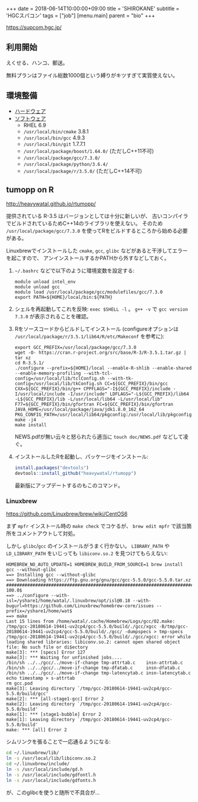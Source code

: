 +++
date = 2018-06-14T10:00:00+09:00
title = 'SHIROKANE'
subtitle = 'HGCスパコン'
tags = ["job"]
[menu.main]
  parent = "bio"
+++

https://supcom.hgc.jp/

## 利用開始

えくせる、ハンコ、郵送。

無料プランはファイル総数1000個という縛りがキツすぎて実質使えない。


## 環境整備

- [ハードウェア](https://supcom.hgc.jp/japanese/sys_const/system-main.html)
- [ソフトウェア](https://supcom.hgc.jp/internal/cgi/version_up_s3/select.cgi)
    - RHEL 6.9
    - `/usr/local/bin/cmake` 3.8.1
    - `/usr/local/bin/gcc` 4.9.3
    - `/usr/local/bin/git` 1.7.7.1
    - `/usr/local/package/boost/1.64.0/` (ただしC++11不可)
    - `/usr/local/package/gcc/7.3.0/`
    - `/usr/local/package/python/3.6.4/`
    - `/usr/local/package/r/3.5.0/` (ただしC++14不可)


## tumopp on R

http://heavywatal.github.io/rtumopp/

提供されている R-3.5 はバージョンとしては十分に新しいが、
古いコンパイラでビルドされているためC++14のライブラリを使えない。
そのため `/usr/local/package/gcc/7.3.0`
を使ってRをビルドするところから始める必要がある。

Linuxbrewでインストールした `cmake`, `gcc`, `glibc`
などがあると干渉してエラーを起こすので、
アンインストールするかPATHから外すなどしておく。

1.  `~/.bashrc` などで以下のように環境変数を設定する:
    ```
    module unload intel_env
    module unload gcc
    module load /usr/local/package/gcc/modulefiles/gcc/7.3.0
    export PATH=${HOME}/local/bin:${PATH}
    ```

1.  シェルを再起動してこれを反映: `exec $SHELL -l` 。
    `g++ -v` で `gcc version 7.3.0` が表示されることを確認。

1.  Rをソースコードからビルドしてインストール
    (configureオプションは `/usr/local/package/r/3.5.1/lib64/R/etc/Makeconf` を参考に):
    ```
    export GCC_PREFIX=/usr/local/package/gcc/7.3.0
    wget -O- https://cran.r-project.org/src/base/R-3/R-3.5.1.tar.gz | tar xz
    cd R-3.5.1/
    ./configure --prefix=${HOME}/local --enable-R-shlib --enable-shared --enable-memory-profiling --with-tcl-config=/usr/local/lib/tclConfig.sh --with-tk-config=/usr/local/lib/tkConfig.sh CC=${GCC_PREFIX}/bin/gcc CXX=${GCC_PREFIX}/bin/g++ CPPFLAGS="-I${GCC_PREFIX}/include -I/usr/local/include -I/usr/include" LDFLAGS="-L${GCC_PREFIX}/lib64 -L${GCC_PREFIX}/lib -L/usr/local/lib64 -L/usr/local/lib" F77=${GCC_PREFIX}/bin/gfortran FC=${GCC_PREFIX}/bin/gfortran JAVA_HOME=/usr/local/package/java/jdk1.8.0_162_64 PKG_CONFIG_PATH=/usr/local/lib64/pkgconfig:/usr/local/lib/pkgconfig:/usr/local/share/pkgconfig:/usr/lib64/pkgconfig:/usr/lib/pkgconfig:/usr/share/pkgconfig
    make -j4
    make install
    ```
    NEWS.pdfが無い云々と怒られたら適当に `touch doc/NEWS.pdf` などして凌ぐ。

1.  インストールしたRを起動し、パッケージをインストール:
    ```r
    install.packages("devtools")
    devtools::install_github("heavywatal/rtumopp")
    ```
    最新版にアップデートするのもこのコマンド。


### Linuxbrew

https://github.com/Linuxbrew/brew/wiki/CentOS6

まず `mpfr` インストール時の `make check` でコケるが、
`brew edit mpfr` で該当箇所をコメントアウトして対処。

しかし `glibc`/`gcc` のインストールがうまく行かない。
`LIBRARY_PATH` や `LD_LIBRARY_PATH` をいじっても
`libiconv.so.2` を見つけてもらえない:
```
HOMEBREW_NO_AUTO_UPDATE=1 HOMEBREW_BUILD_FROM_SOURCE=1 brew install gcc --without-glibc
==> Installing gcc --without-glibc
==> Downloading https://ftp.gnu.org/gnu/gcc/gcc-5.5.0/gcc-5.5.0.tar.xz
############################################################################################################################################################ 100.0$
==> ../configure --with-isl=/yshare1/home/watal/.linuxbrew/opt/isl@0.18 --with-bugurl=https://github.com/Linuxbrew/homebrew-core/issues --prefix=/yshare1/home/wat$
==> make
Last 15 lines from /home/watal/.cache/Homebrew/Logs/gcc/02.make:
/tmp/gcc-20180614-19441-uv2cp4/gcc-5.5.0/build/./gcc/xgcc -B/tmp/gcc-20180614-19441-uv2cp4/gcc-5.5.0/build/./gcc/ -dumpspecs > tmp-specs
/tmp/gcc-20180614-19441-uv2cp4/gcc-5.5.0/build/./gcc/xgcc: error while loading shared libraries: libiconv.so.2: cannot open shared object file: No such file or di$ectory
make[3]: *** [specs] Error 127
make[3]: *** Waiting for unfinished jobs....
/bin/sh ../../gcc/../move-if-change tmp-attrtab.c    insn-attrtab.c
/bin/sh ../../gcc/../move-if-change tmp-dfatab.c     insn-dfatab.c
/bin/sh ../../gcc/../move-if-change tmp-latencytab.c insn-latencytab.c
echo timestamp > s-attrtab
rm gcc.pod
make[3]: Leaving directory `/tmp/gcc-20180614-19441-uv2cp4/gcc-5.5.0/build/gcc'
make[2]: *** [all-stage1-gcc] Error 2
make[2]: Leaving directory `/tmp/gcc-20180614-19441-uv2cp4/gcc-5.5.0/build'
make[1]: *** [stage1-bubble] Error 2
make[1]: Leaving directory `/tmp/gcc-20180614-19441-uv2cp4/gcc-5.5.0/build'
make: *** [all] Error 2
```

シムリンクを張ることで一応通るようになる:
```sh
cd ~/.linuxbrew/lib/
ln -s /usr/local/lib/libiconv.so.2
cd ~/.linuxbrew/include/
ln -s /usr/local/include/gd.h
ln -s /usr/local/include/gdfontl.h
ln -s /usr/local/include/gdfonts.h
```

が、このglibcを使うと随所で不具合が...

